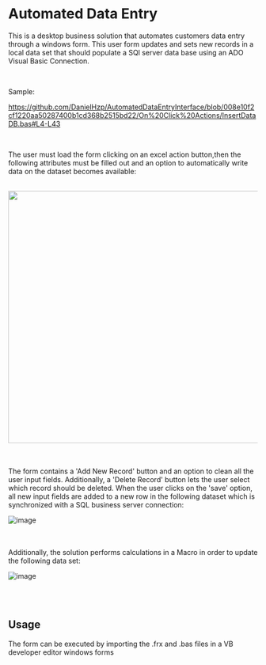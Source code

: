 # Automated Data Entry 

This is a desktop business solution that automates customers data entry through a windows form. This user form updates and sets new records in a local data set that should populate a SQl server data base using an ADO Visual Basic Connection.

<br/>

Sample:

https://github.com/DanielHzp/AutomatedDataEntryInterface/blob/008e10f2cf1220aa50287400b1cd368b2515bd22/On%20Click%20Actions/InsertDataDB.bas#L4-L43


<br/>


The user must load the form clicking on an excel action button,then the following attributes must be filled out and an option to automatically write data on the dataset becomes available:

<br/>

<img src="https://github.com/DanielHzp/AutomatedDataEntryInterface/assets/124480168/18982b83-b27f-4c4a-b5b0-0d8bb3966294" width="510" height="510">

<br/>


<br/>

<br/>


The form contains a 'Add New Record' button and an option to clean all the user input fields. Additionally, a 'Delete Record' button lets the user select which record should be deleted. When the user clicks on the 'save' option, all new input fields are added to a new row in the following dataset which is synchronized with a SQL business server connection:

![image](https://github.com/DanielHzp/AutomatedDataEntryInterface/assets/124480168/5ecde386-9c4d-4718-b09a-59c7abe2831e)

<br/>

<br/>
Additionally, the solution performs calculations in a Macro in order to update the following data set:



![image](https://github.com/DanielHzp/AutomatedDataEntryInterface/assets/124480168/387a5b40-b10a-4ab5-a7ce-cbb1acc0bbb1)

<br/>

<br/>

## Usage

The form can be executed by importing the .frx and .bas files in a VB developer editor windows forms











